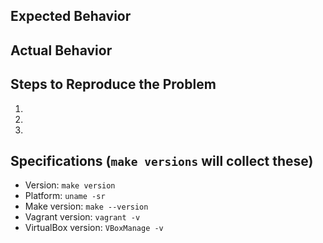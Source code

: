 ## Expected Behavior


## Actual Behavior


## Steps to Reproduce the Problem

1.
2.
3.

## Specifications (`make versions` will collect these)

- Version: `make version`
- Platform: `uname -sr`
- Make version: `make --version`
- Vagrant version: `vagrant -v`
- VirtualBox version: `VBoxManage -v`
